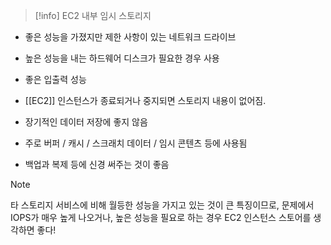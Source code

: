 >[!info] EC2 내부 임시 스토리지


- 좋은 성능을 가졌지만 제한 사항이 있는 네트워크 드라이브
- 높은 성능을 내는 하드웨어 디스크가 필요한 경우 사용

- 좋은 입출력 성능
- [[EC2]] 인스턴스가 종료되거나 중지되면 스토리지 내용이 없어짐.
- 장기적인 데이터 저장에 좋지 않음

- 주로 버퍼 / 캐시 / 스크래치 데이터 / 임시 콘텐츠 등에 사용됨
- 백업과 복제 등에 신경 써주는 것이 좋음

>[!note] 
>타 스토리지 서비스에 비해 월등한 성능을 가지고 있는 것이 큰 특징이므로, 문제에서 IOPS가 매우 높게 나오거나, 높은 성능을 필요로 하는 경우 EC2 인스턴스 스토어를 생각하면 좋다!

